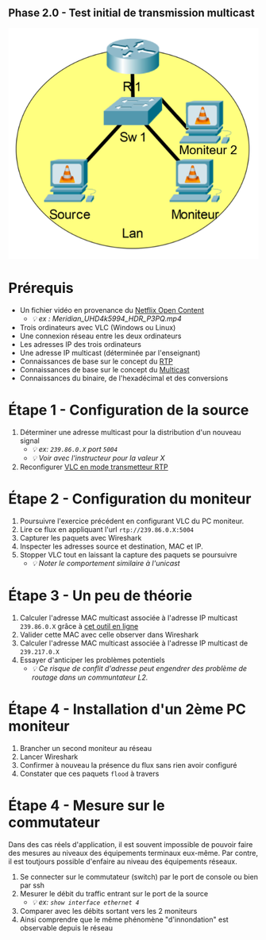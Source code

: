 Phase 2.0 - Test initial de transmission multicast
----------------------------------------------

![Topologie phase 2.0](./img/Phase_2_S2.0_topologie.png)

# Prérequis

- Un fichier vidéo en provenance du [Netflix Open Content](https://opencontent.netflix.com/)
    - *💡 ex : Meridian_UHD4k5994_HDR_P3PQ.mp4*
- Trois ordinateurs avec VLC (Windows ou Linux)
- Une connexion réseau entre les deux ordinateurs
- Les adresses IP des trois ordinateurs
- Une adresse IP multicast (déterminée par l'enseignant)
- Connaissances de base sur le concept du [RTP](https://en.wikipedia.org/wiki/Real-time_Transport_Protocol)
- Connaissances de base sur le concept du [Multicast](https://fr.wikipedia.org/wiki/Multicast)
- Connaissances du binaire, de l'hexadécimal et des conversions

# Étape 1 - Configuration de la source

1. Déterminer une adresse multicast pour la distribution d'un nouveau signal
    - *💡 ex: `239.86.0.X` port `5004`*
    - *💡 Voir avec l'instructeur pour la valeur X*
2. Reconfigurer [VLC en mode transmetteur RTP](../Phase-1-Flux-pair-a-pair/Phase%201.0/README.md)

# Étape 2 - Configuration du moniteur

1. Poursuivre l'exercice précédent en configurant VLC du PC moniteur.
2. Lire ce flux en appliquant l'url `rtp://239.86.0.X:5004`
3. Capturer les paquets avec Wireshark
4. Inspecter les adresses source et destination, MAC et IP. 
5. Stopper VLC tout en laissant la capture des paquets se poursuivre
    - *💡 Noter le comportement similaire à l'unicast*

# Étape 3 - Un peu de théorie

1. Calculer l'adresse MAC multicast associée à l'adresse IP multicast `239.86.0.X` grâce à [cet outil en ligne](https://networklessons.com/multicast/multicast-ip-address-to-mac-address-mapping)
2. Valider cette MAC avec celle observer dans Wireshark
3. Calculer l'adresse MAC multicast associée à l'adresse IP multicast de `239.217.0.X`
4. Essayer d'anticiper les problèmes potentiels
    - *💡 Ce risque de conflit d'adresse peut engendrer des problème de routage dans un communtateur L2.*

# Étape 4 - Installation d'un 2ème PC moniteur

1. Brancher un second moniteur au réseau
2. Lancer Wireshark
3. Confirmer à nouveau la présence du flux sans rien avoir configuré
4. Constater que ces paquets `flood` à travers 

# Étape 4 - Mesure sur le commutateur

Dans des cas réels d'application, il est souvent impossible de pouvoir faire des mesures au niveaux
des équipements terminaux eux-même. Par contre, il est toutjours possible d'enfaire au niveau des équipements réseaux.

1. Se connecter sur le commutateur (switch) par le port de console ou bien par ssh
2. Mesurer le débit du traffic entrant sur le port de la source 
    - *💡 ex: `show interface ethernet 4`*
3. Comparer avec les débits sortant vers les 2 moniteurs
4. Ainsi comprendre que le même phénomène "d'innondation" est observable depuis le réseau
